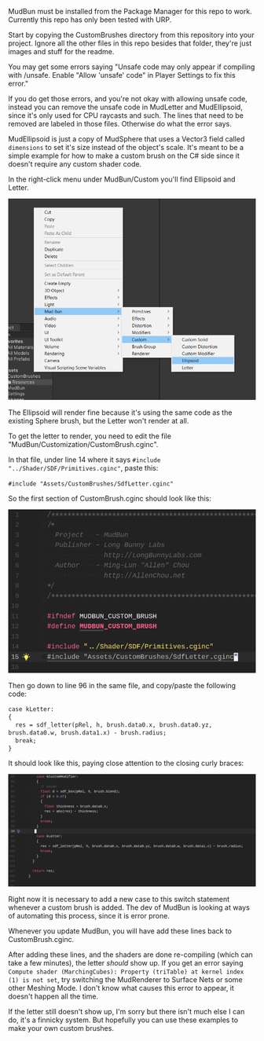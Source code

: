 ﻿MudBun must be installed from the Package Manager for this repo to work. Currently this repo has only been tested with URP.
 
Start by copying the CustomBrushes directory from this repository into your project. Ignore all the other files in this repo besides that folder, they're just images and stuff for the readme.

You may get some errors saying "Unsafe code may only appear if compiling with /unsafe. Enable "Allow 'unsafe' code" in Player Settings to fix this error."

If you do get those errors, and you're not okay with allowing unsafe code, instead you can remove the unsafe code in MudLetter and MudEllipsoid, since it's only used for CPU raycasts and such. The lines that need to be removed are labeled in those files. Otherwise do what the error says.

MudEllipsoid is just a copy of MudSphere that uses a Vector3 field called `dimensions` to set it's size instead of the object's scale. It's meant to be a simple example for how to make a custom brush on the C# side since it doesn't require any custom shader code.

In the right-click menu under MudBun/Custom you'll find Ellipsoid and Letter.

![custom brushes](custom_brush.bmp)

The Ellipsoid will render fine because it's using the same code as the existing Sphere brush, but the Letter won't render at all.

To get the letter to render, you need to edit the file "MudBun/Customization/CustomBrush.cginc".

In that file, under line 14 where it says `#include "../Shader/SDF/Primitives.cginc"`, paste this:

`#include "Assets/CustomBrushes/SdfLetter.cginc"`

So the first section of CustomBrush.cginc should look like this:

![include custom brush](include.PNG)

Then go down to line 96 in the same file, and copy/paste the following code:

```
case kLetter:
{
  res = sdf_letter(pRel, h, brush.data0.x, brush.data0.yz, brush.data0.w, brush.data1.x) - brush.radius;
  break;
}
```

It should look like this, paying close attention to the closing curly braces:

![add switch statement for custom brush](case.PNG)

Right now it is necessary to add a new case to this switch statement whenever a custom brush is added. The dev of MudBun is looking at ways of automating this process, since it is error prone.

Whenever you update MudBun, you will have add these lines back to CustomBrush.cginc.

After adding these lines, and the shaders are done re-compiling (which can take a few minutes), the letter *should* show up. If you get an error saying `Compute shader (MarchingCubes): Property (triTable) at kernel index (1) is not set`, try switching the MudRenderer to Surface Nets or some other Meshing Mode. I don't know what causes this error to appear, it doesn't happen all the time.

If the letter still doesn't show up, I'm sorry but there isn't much else I can do, it's a finnicky system. But hopefully you can use these examples to make your own custom brushes.
